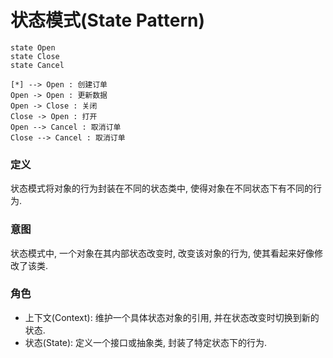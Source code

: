# 状态模式(State Pattern)

```plantuml
state Open
state Close
state Cancel

[*] --> Open : 创建订单
Open -> Open : 更新数据
Open -> Close : 关闭
Close -> Open : 打开
Open --> Cancel : 取消订单
Close --> Cancel : 取消订单
```



### 定义
状态模式将对象的行为封装在不同的状态类中, 使得对象在不同状态下有不同的行为. 

### 意图
状态模式中, 一个对象在其内部状态改变时, 改变该对象的行为, 使其看起来好像修改了该类. 


### 角色
 * 上下文(Context): 维护一个具体状态对象的引用, 并在状态改变时切换到新的状态.
 * 状态(State): 定义一个接口或抽象类, 封装了特定状态下的行为.


